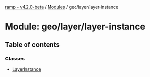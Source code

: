 [ramp - v4.2.0-beta](../README.md) / [Modules](../modules.md) / geo/layer/layer-instance

# Module: geo/layer/layer-instance

## Table of contents

### Classes

- [LayerInstance](../classes/geo_layer_layer_instance.LayerInstance.md)
